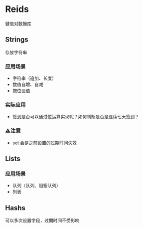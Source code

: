 # Reids

健值对数据库

## Strings
存放字符串
### 应用场景
- 字符串（追加、长度）
- 数值自增、自减
- 按位设值

### 实际应用
- 签到是否可以通过位运算实现呢？如何判断是否是连续七天签到？

### ⚠️注意
- set 会是之前设置的过期时间失效

## Lists
### 应用场景
- 队列（队列、阻塞队列）
- 列表

## Hashs
可以多次设置字段，过期时间不受影响







